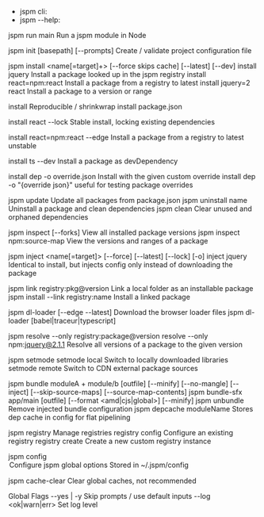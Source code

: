 * jspm cli:
* jspm --help:

jspm run main                      Run a jspm module in Node

jspm init [basepath] [--prompts]   Create / validate project configuration file

jspm install <name[=target]+> [--force skips cache] [--latest] [--dev]
  install jquery                   Install a package looked up in the jspm registry
  install react=npm:react          Install a package from a registry to latest
  install jquery=2 react           Install a package to a version or range

  install                          Reproducible / shrinkwrap install package.json

  install react --lock             Stable install, locking existing dependencies

  install react=npm:react --edge   Install a package from a registry to latest unstable

  install ts --dev                 Install a package as devDependency

  install dep -o override.json     Install with the given custom override
  install dep -o "{override json}"   useful for testing package overrides

jspm update                        Update all packages from package.json
jspm uninstall name                Uninstall a package and clean dependencies
jspm clean                         Clear unused and orphaned dependencies

jspm inspect [--forks]             View all installed package versions
jspm inspect npm:source-map        View the versions and ranges of a package

jspm inject <name[=target]> [--force] [--latest] [--lock] [-o]
  inject jquery                    Identical to install, but injects config
                                   only instead of downloading the package

jspm link registry:pkg@version     Link a local folder as an installable package
jspm install --link registry:name  Install a linked package

jspm dl-loader [--edge --latest]   Download the browser loader files
jspm dl-loader [babel|traceur|typescript]

jspm resolve --only registry:package@version
  resolve --only npm:jquery@2.1.1  Resolve all versions of a package to the given version

jspm setmode <mode>
  setmode local                    Switch to locally downloaded libraries
  setmode remote                   Switch to CDN external package sources

jspm bundle moduleA + module/b [outfile] [--minify] [--no-mangle] [--inject] [--skip-source-maps] [--source-map-contents]
jspm bundle-sfx app/main [outfile] [--format <amd|cjs|global>] [--minify]
jspm unbundle                      Remove injected bundle configuration
jspm depcache moduleName           Stores dep cache in config for flat pipelining

jspm registry <command>            Manage registries
  registry config <name>           Configure an existing registry
  registry create <name> <pkg>     Create a new custom registry instance

jspm config <option> <setting>     Configure jspm global options
                                   Stored in ~/.jspm/config

jspm cache-clear                   Clear global caches, not recommended

Global Flags
 --yes | -y                        Skip prompts / use default inputs
 --log <ok|warn|err>               Set log level
